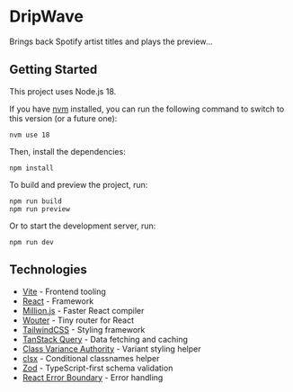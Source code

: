 # DripWave

Brings back Spotify artist titles and plays the preview...

## Getting Started

This project uses Node.js 18.

If you have [nvm](https://github.com/nvm-sh/nvm) installed, you can run the following command to switch to this version (or a future one):

```shell
nvm use 18
```

Then, install the dependencies:

```shell
npm install
```

To build and preview the project, run:

```shell
npm run build
npm run preview
```

Or to start the development server, run:

```shell
npm run dev
```

## Technologies

- [Vite](https://vitejs.dev/) - Frontend tooling
- [React](https://reactjs.org/) - Framework
- [Million.js](https://million.dev/) - Faster React compiler
- [Wouter](https://github.com/molefrog/wouter) - Tiny router for React
- [TailwindCSS](https://tailwindcss.com/) - Styling framework
- [TanStack Query](https://tanstack.com/query/v5/) - Data fetching and caching
- [Class Variance Authority](https://cva.style/docs) - Variant styling helper
- [clsx](https://www.npmjs.com/package/clsx) - Conditional classnames helper
- [Zod](https://zod.dev/) - TypeScript-first schema validation
- [React Error Boundary](https://react.dev/reference/react/useTransition#displaying-an-error-to-users-with-error-boundary) - Error handling
